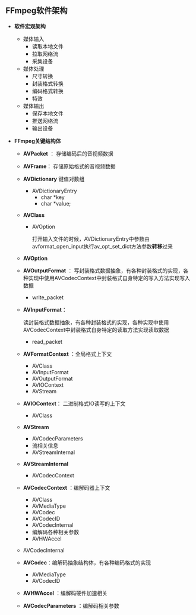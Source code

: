 ## FFmpeg软件架构

- **软件宏观架构**

  - 媒体输入
    - 读取本地文件
    - 拉取网络流
    - 采集设备
  - 媒体处理
    - 尺寸转换
    - 封装格式转换
    - 编码格式转换
    - 特效
  - 媒体输出
    - 保存本地文件
    - 推送网络流
    - 输出设备

- **FFmpeg关键结构体**

  - **AVPacket** ： 存储编码后的音视频数据

  - **AVFrame**： 存储原始格式的音视频数据

  - **AVDictionary** 键值对数组

    - AVDictionaryEntry
      - char *key
      - char *value;

  - **AVClass**

    - AVOption

      打开输入文件的时候，AVDictionaryEntry中参数由avformat_open_input执行av_opt_set_dict方法参数**转移**过来

  - **AVOption**

  - **AVOutputFormat**  ： 写封装格式数据抽象，有各种封装格式的实现，各种实现中使用AVCodecContext中封装格式自身特定的写入方法实现写入数据

    - write_packet

  - **AVInputFormat**：

     读封装格式数据抽象，有各种封装格式的实现，各种实现中使用AVCodecContext中封装格式自身特定的读取方法实现读取数据

    - read_packet

  - **AVFormatContext** ：全局格式上下文

    - AVClass
    - AVInputFormat
    - AVOutputFormat
    - AVIOContext
    - AVStream

  - **AVIOContext**： 二进制格式IO读写的上下文

    - AVClass

  - **AVStream**

    - AVCodecParameters
    - 流相关信息
    - AVStreamInternal

  - **AVStreamInternal**

    - AVCodecContext

  - **AVCodecContext** ：编解码器上下文

    - AVClass
    - AVMediaType
    - AVCodec
    - AVCodecID
    - AVCodecInternal
    - 编解码各种相关参数
    - AVHWAccel

  - AVCodecInternal

  - **AVCodec**：编解码抽象结构体，有各种编码格式的实现

    - AVMediaType
    - AVCodecID

  - **AVHWAccel** ：编解码硬件加速相关

  - **AVCodecParameters** ：编解码相关参数